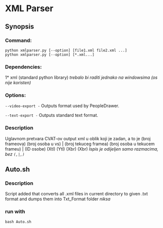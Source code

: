 # XML Parser

## Synopsis
### Command:
    python xmlparser.py [--option] [file1.xml file2.xml ...]
    python xmlparser.py [--option] [*.xml...]  
### Dependencies:
1* xml (standard python library)
_trebalo bi raditi jednako na windowsima (os nije koristen)_
### Options:
`--video-export -` Outputs format used by PeopleDrawer.

`--text-export -` Outputs standard text format.

### Description
Uglavnom pretvara CVAT-ov output xml u oblik koji je zadan, a to je
(broj frameova) (broj osoba u vs) | (broj tekuceg framea) (broj osoba u tekucem frameu) | (ID osobe) (Xtl) (Ytl) (Xbr) (Xbr)
_Ispis je odijeljen samo razmacima, bez `(,|,)`_

## Auto.sh
### Description
Script added that converts all .xml files in current directory to given .txt format and dumps them into Txt_Format folder
_niksa_
### run with
`bash Auto.sh`
